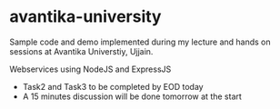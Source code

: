 # avantika-university
Sample code and demo implemented during my lecture and hands on sessions at Avantika Universtiy, Ujjain.


Webservices using NodeJS and ExpressJS
- Task2 and Task3 to be completed by EOD today
- A 15 minutes discussion will be done tomorrow at the start




